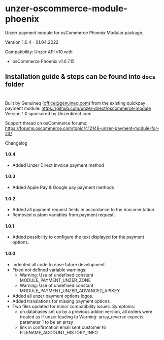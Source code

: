 # unzer-oscommerce-module-phoenix
Unzer payment module for osCommerce Phoenix
Modular package.

Version 1.0.4 - 01.04.2022

Compatibility:
Unzer API v10 with
- osCommerce Phoenix v1.0.7.15

## Installation guide & steps can be found into `docs` folder
#

Built by Genuineq (office@genuineq.com) from the existing quickpay payment module: https://github.com/unzer-direct/oscommerce-module
Version 1.0 sponsored by Unzerdirect.com

Support thread on osCommerce forums:
https://forums.oscommerce.com/topic/412146-unzer-payment-module-for-23/

Changelog
#### 1.0.4
- Added Unzer Direct Invoice payment method
#### 1.0.3
- Added Apple Pay & Google pay payment methods
#### 1.0.2
- Added all payment request fields in accordance to the documentation.
- Removed custom variables from payment request.
#### 1.0.1
- Added possibility to configure the text displayed for the payment options.
#### 1.0.0
- Indented all code to ease future development.
- Fixed not defined variable warnings:
  * Warning: Use of undefined constant MODULE_PAYMENT_UNZER_ZONE
  * Warning: Use of undefined constant MODULE_PAYMENT_UNZER_ADVANCED_APIKEY
- Added all unzer payment options logos.
- Added translations for missing payment options.
- Two files updated for minor compatibility issues. Symptoms:
   * on databases set up by a previous addon version, all orders were treated as if unzer leading to Warning: array_reverse expects parameter 1 to be an array
  * link in confirmation email sent customer to FILENAME_ACCOUNT_HISTORY_INFO
